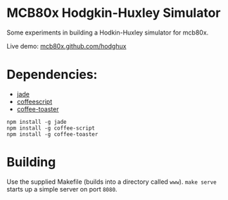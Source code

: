 # MCB80x Hodgkin-Huxley Simulator
Some experiments in building a Hodkin-Huxley simulator for mcb80x.

Live demo: [mcb80x.github.com/hodghux]()

# Dependencies:

* [jade](http://jade-lang.com)
* [coffeescript](http://coffeescript.org)
* [coffee-toaster](https://github.com/serpentem/coffee-toaster)

```
npm install -g jade
npm install -g coffee-script
npm install -g coffee-toaster
```

# Building

Use the supplied Makefile (builds into a directory called `www`).  `make serve` starts up a simple server on port `8080`.

